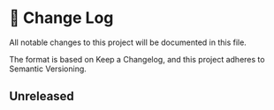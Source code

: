 # 📝  Change Log

All notable changes to this project will be documented in this file.

The format is based on Keep a Changelog, and this project adheres to Semantic Versioning.


## Unreleased
